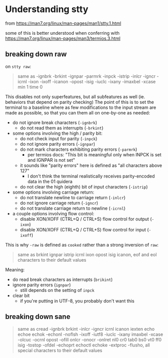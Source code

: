 # Understanding stty

from https://man7.org/linux/man-pages/man1/stty.1.html

some of this is better understood when conferring with https://man7.org/linux/man-pages/man3/termios.3.html

## breaking down raw

on `stty raw`:

> same as -ignbrk -brkint -ignpar -parmrk -inpck -istrip -inlcr
> -igncr -icrnl -ixon -ixoff -icanon -opost -isig -iuclc -ixany
> -imaxbel -xcase min 1 time 0

This disables not only superfeatures, but all subfeatures as well (ie. behaviors that depend on parity checking) The point of this is to set the terminal to a baseline where as few modifications to the input stream are made as possible, so that you can them all on one-by-one as needed:

- do not ignore break characters (`-ignbrk`)
  - do not read them as interrupts (`-brkint`)
- some options involving the high / parity bit:
  - do not check input for parity (`-inpck`)
  - do not ignore parity errors (`-ignpar`)
  - do not mark characters exhibiting parity errors (`-parmrk`)
    - per termios docs: "This bit is meaningful only when INPCK is set and IGNPAR is not set"
  - it sounds like "parity errors" here is defined as "all characters above 127"
    - I don't think the terminal realistically receives parity-encoded data in the 01 quidera
  - do not clear the high (eighth) bit of input characters (`-istrip`)
- some options involving carriage return:
  - do not translate newline to carriage return (`-inlcr`)
  - do not ignore carriage return (`-igncr`)
  - do not translate carriage return to newline (`-icrnl`)
- a couple options involving flow control:
  - disable XON/XOFF (CTRL+Q / CTRL+S) flow control for output (`-ixon`)
  - disable XON/XOFF (CTRL+Q / CTRL+S) flow control for input (`-ixoff`)

This is why `-raw` is defined as `cooked` rather than a strong inversion of `raw`:

> same as brkint ignpar istrip icrnl ixon opost isig icanon, eof
> and eol characters to their default values

Meaning:

- do read break characters as interrupts (`brikint`)
- ignore parity errors (`ignpar`)
  - still depends on the setting of `inpck`
- clear bit 
  - if you're putting in UTF-8, you probably don't want this

## breaking down sane

> same as cread -ignbrk brkint -inlcr -igncr icrnl icanon iexten
> echo echoe echok -echonl -noflsh -ixoff -iutf8 -iuclc -ixany
> imaxbel -xcase -olcuc -ocrnl opost -ofill onlcr -onocr -onlret
> nl0 cr0 tab0 bs0 vt0 ff0 isig -tostop -ofdel -echoprt echoctl
> echoke -extproc -flusho, all special characters to their
> default values
